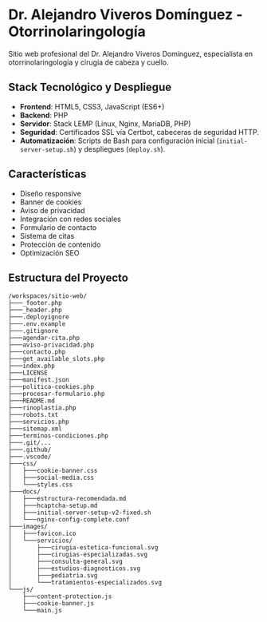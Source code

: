 # Dr. Alejandro Viveros Domínguez - Otorrinolaringología

Sitio web profesional del Dr. Alejandro Viveros Domínguez, especialista en otorrinolaringología y cirugía de cabeza y cuello.

## Stack Tecnológico y Despliegue

- **Frontend**: HTML5, CSS3, JavaScript (ES6+)
- **Backend**: PHP
- **Servidor**: Stack LEMP (Linux, Nginx, MariaDB, PHP)
- **Seguridad**: Certificados SSL vía Certbot, cabeceras de seguridad HTTP.
- **Automatización**: Scripts de Bash para configuración inicial (`initial-server-setup.sh`) y despliegues (`deploy.sh`).

## Características

- Diseño responsive
- Banner de cookies
- Aviso de privacidad
- Integración con redes sociales
- Formulario de contacto
- Sistema de citas
- Protección de contenido
- Optimización SEO

## Estructura del Proyecto
```
/workspaces/sitio-web/
├───_footer.php
├───_header.php
├───.deployignore
├───.env.example
├───.gitignore
├───agendar-cita.php
├───aviso-privacidad.php
├───contacto.php
├───get_available_slots.php
├───index.php
├───LICENSE
├───manifest.json
├───politica-cookies.php
├───procesar-formulario.php
├───README.md
├───rinoplastia.php
├───robots.txt
├───servicios.php
├───sitemap.xml
├───terminos-condiciones.php
├───.git/...
├───.github/
├───.vscode/
├───css/
│   ├───cookie-banner.css
│   ├───social-media.css
│   └───styles.css
├───docs/
│   ├───estructura-recomendada.md
│   ├───hcaptcha-setup.md
│   ├───initial-server-setup-v2-fixed.sh
│   └───nginx-config-complete.conf
├───images/
│   ├───favicon.ico
│   └───servicios/
│       ├───cirugia-estetica-funcional.svg
│       ├───cirugias-especializadas.svg
│       ├───consulta-general.svg
│       ├───estudios-diagnosticos.svg
│       ├───pediatria.svg
│       └───tratamientos-especializados.svg
└───js/
    ├───content-protection.js
    ├───cookie-banner.js
    └───main.js
```
